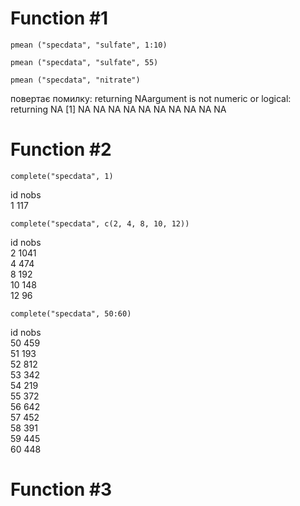 # Function #1

```{r}
pmean ("specdata", "sulfate", 1:10)

pmean ("specdata", "sulfate", 55)

pmean ("specdata", "nitrate")
```
повертає помилку: returning NAargument is not numeric or logical: returning NA [1] NA NA NA NA NA NA NA NA NA NA

# Function #2

```{r}
complete("specdata", 1)
```
id nobs  
1 	117  

```{r}
complete("specdata", c(2, 4, 8, 10, 12))
```
id nobs    
2	1041  		
4	474  
8	192  		
10 148  
12	96  

```{r}
complete("specdata", 50:60)
```
id nobs  
50	459  
51	193  
52	812  
53	342  
54	219  
55	372  
56	642  
57	452  
58	391  
59	445  
60  448  

# Function #3


